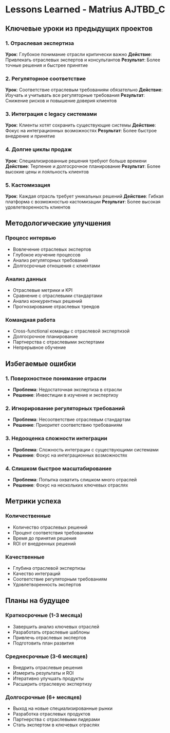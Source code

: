 # Lessons Learned - Matrius AJTBD_C

## Ключевые уроки из предыдущих проектов

### 1. Отраслевая экспертиза
**Урок**: Глубокое понимание отрасли критически важно
**Действие**: Привлекать отраслевых экспертов и консультантов
**Результат**: Более точные решения и быстрее принятие

### 2. Регуляторное соответствие
**Урок**: Соответствие отраслевым требованиям обязательно
**Действие**: Изучать и учитывать все регуляторные требования
**Результат**: Снижение рисков и повышение доверия клиентов

### 3. Интеграция с legacy системами
**Урок**: Клиенты хотят сохранить существующие системы
**Действие**: Фокус на интеграционных возможностях
**Результат**: Более быстрое внедрение и принятие

### 4. Долгие циклы продаж
**Урок**: Специализированные решения требуют больше времени
**Действие**: Терпение и долгосрочное планирование
**Результат**: Более высокие цены и лояльность клиентов

### 5. Кастомизация
**Урок**: Каждая отрасль требует уникальных решений
**Действие**: Гибкая платформа с возможностью кастомизации
**Результат**: Более высокая удовлетворенность клиентов

## Методологические улучшения

### Процесс интервью
- Вовлечение отраслевых экспертов
- Глубокое изучение процессов
- Анализ регуляторных требований
- Долгосрочные отношения с клиентами

### Анализ данных
- Отраслевые метрики и KPI
- Сравнение с отраслевыми стандартами
- Анализ конкурентных решений
- Прогнозирование отраслевых трендов

### Командная работа
- Cross-functional команды с отраслевой экспертизой
- Долгосрочное планирование
- Партнерства с отраслевыми экспертами
- Непрерывное обучение

## Избегаемые ошибки

### 1. Поверхностное понимание отрасли
- **Проблема**: Недостаточная экспертиза в отрасли
- **Решение**: Инвестиции в изучение и экспертизу

### 2. Игнорирование регуляторных требований
- **Проблема**: Несоответствие отраслевым стандартам
- **Решение**: Приоритет соответствию требованиям

### 3. Недооценка сложности интеграции
- **Проблема**: Сложность интеграции с существующими системами
- **Решение**: Фокус на интеграционных возможностях

### 4. Слишком быстрое масштабирование
- **Проблема**: Попытка охватить слишком много отраслей
- **Решение**: Фокус на нескольких ключевых отраслях

## Метрики успеха

### Количественные
- Количество отраслевых решений
- Процент соответствия требованиям
- Время до принятия решения
- ROI от внедренных решений

### Качественные
- Глубина отраслевой экспертизы
- Качество интеграций
- Соответствие регуляторным требованиям
- Удовлетворенность экспертов

## Планы на будущее

### Краткосрочные (1-3 месяца)
- Завершить анализ ключевых отраслей
- Разработать отраслевые шаблоны
- Привлечь отраслевых экспертов
- Подготовить план развития

### Среднесрочные (3-6 месяцев)
- Внедрить отраслевые решения
- Измерить результаты и ROI
- Итеративно улучшать продукты
- Расширить отраслевую экспертизу

### Долгосрочные (6+ месяцев)
- Выход на новые специализированные рынки
- Разработка отраслевых продуктов
- Партнерства с отраслевыми лидерами
- Стать экспертом в ключевых отраслях
